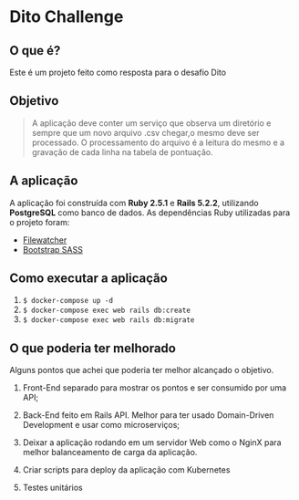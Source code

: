 # Dito Challenge

## O que é?

Este é um projeto feito como resposta para o desafio Dito

## Objetivo

> A aplicação deve conter um serviço que observa um diretório e sempre que um novo arquivo .csv chegar,o mesmo deve ser processado. O processamento do arquivo é a leitura do mesmo e a gravação de cada linha na tabela de pontuação.

## A aplicação

A aplicação foi construída com **Ruby 2.5.1** e **Rails 5.2.2**, utilizando **PostgreSQL** como banco de dados. As dependências Ruby utilizadas para o projeto foram:

- [Filewatcher](https://github.com/filewatcher/filewatcher)
- [Bootstrap SASS](https://github.com/twbs/bootstrap-sass)

## Como executar a aplicação

1. ```$ docker-compose up -d```
2. ```$ docker-compose exec web rails db:create```
3. ```$ docker-compose exec web rails db:migrate```

## O que poderia ter melhorado

Alguns pontos que achei que poderia ter melhor alcançado o objetivo.

1. Front-End separado para mostrar os pontos e ser consumido por uma API;

2. Back-End feito em Rails API. Melhor para ter usado Domain-Driven Development e usar como microserviços;

3. Deixar a aplicação rodando em um servidor Web como o NginX para melhor balanceamento de carga da aplicação.

4. Criar scripts para deploy da aplicação com Kubernetes

5. Testes unitários
